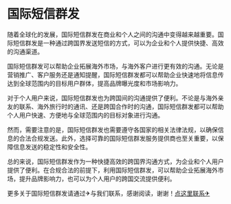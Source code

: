# 国际短信群发

随着全球化的发展，国际短信群发在商业和个人之间的沟通中变得越来越重要。国际短信群发是一种通过跨国界发送短信的方式，可以为企业和个人提供快捷、高效的沟通渠道。

国际短信群发可以帮助企业拓展海外市场，与海外客户进行更有效的沟通。无论是营销推广、客户服务还是通知提醒，国际短信群发都可以帮助企业快速地将信息传达到全球范围内的目标用户群体，提高品牌曝光度和市场影响力。

对于个人用户来说，国际短信群发也为跨国间的沟通提供了便利。不论是与海外亲友的联系、海外旅行时的通讯、还是跨国合作时的沟通，国际短信群发都可以帮助个人用户快速、方便地与全球范围内的目标对象进行沟通。

然而，需要注意的是，国际短信群发也需要遵守各国家的相关法律法规，以确保信息的合法合规发送。此外，选择可靠的国际短信群发服务提供商也至关重要，以保障信息发送的稳定性和安全性。

总的来说，国际短信群发作为一种快捷高效的跨国界沟通方式，为企业和个人用户提供了便利。在合规合法的前提下，利用国际短信群发，可以帮助企业拓展海外市场，提升品牌影响力，也可以为个人用户的跨国交流提供便利。

更多关于国际短信群发请通过✈与我们联系，感谢阅读，谢谢！[点这里联系✈](https://t.me/pt99bot)